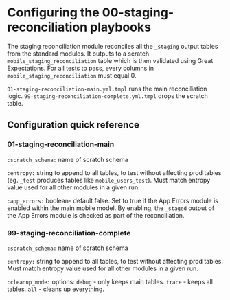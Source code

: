 # Configuring the 00-staging-reconciliation playbooks

The staging reconciliation module reconciles all the `_staging` output tables from the standard modules. It outputs to a scratch `mobile_staging_reconciliation` table which is then validated using Great Expectations. For all tests to pass, every columns in `mobile_staging_reconciliation` must equal 0.

`01-staging-reconciliation-main.yml.tmpl` runs the main reconciliation logic. `99-staging-reconciliation-complete.yml.tmpl` drops the scratch table.

## Configuration quick reference

### 01-staging-reconciliation-main

`:scratch_schema:`     name of scratch schema  

`:entropy:`            string to append to all tables, to test without affecting prod tables (eg. `_test` produces tables like `mobile_users_test`). Must match entropy value used for all other modules in a given run.

`:app_errors:`       boolean- default false. Set to true if the App Errors module is enabled within the main mobile model. By enabling, the `_staged` output of the App Errors module is checked as part of the reconciliation.

### 99-staging-reconciliation-complete

`:scratch_schema:`     name of scratch schema

`:entropy:`            string to append to all tables, to test without affecting prod tables. Must match entropy value used for all other modules in a given run.

`:cleanup_mode:`       options: `debug` - only keeps main tables. `trace` - keeps all tables. `all` - cleans up everything.

